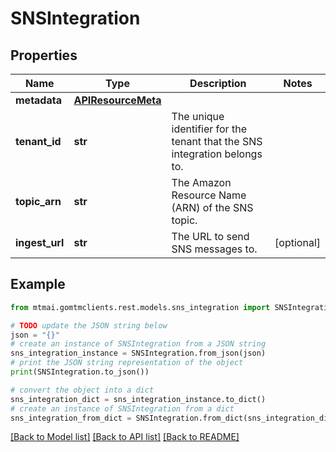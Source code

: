 # SNSIntegration


## Properties

Name | Type | Description | Notes
------------ | ------------- | ------------- | -------------
**metadata** | [**APIResourceMeta**](APIResourceMeta.md) |  | 
**tenant_id** | **str** | The unique identifier for the tenant that the SNS integration belongs to. | 
**topic_arn** | **str** | The Amazon Resource Name (ARN) of the SNS topic. | 
**ingest_url** | **str** | The URL to send SNS messages to. | [optional] 

## Example

```python
from mtmai.gomtmclients.rest.models.sns_integration import SNSIntegration

# TODO update the JSON string below
json = "{}"
# create an instance of SNSIntegration from a JSON string
sns_integration_instance = SNSIntegration.from_json(json)
# print the JSON string representation of the object
print(SNSIntegration.to_json())

# convert the object into a dict
sns_integration_dict = sns_integration_instance.to_dict()
# create an instance of SNSIntegration from a dict
sns_integration_from_dict = SNSIntegration.from_dict(sns_integration_dict)
```
[[Back to Model list]](../README.md#documentation-for-models) [[Back to API list]](../README.md#documentation-for-api-endpoints) [[Back to README]](../README.md)


